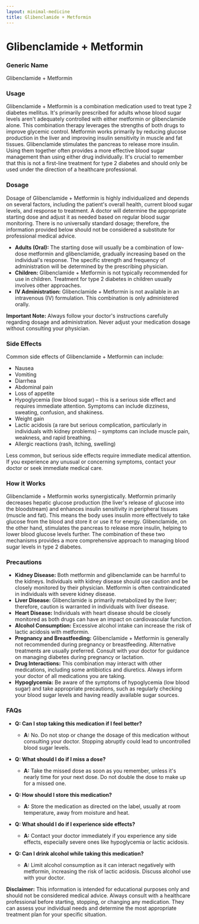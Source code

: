 ```yaml
---
layout: minimal-medicine
title: Glibenclamide + Metformin
---
```


# Glibenclamide + Metformin
### Generic Name
Glibenclamide + Metformin

### Usage
Glibenclamide + Metformin is a combination medication used to treat type 2 diabetes mellitus.  It's primarily prescribed for adults whose blood sugar levels aren't adequately controlled with either metformin or glibenclamide alone.  This combination therapy leverages the strengths of both drugs to improve glycemic control.  Metformin works primarily by reducing glucose production in the liver and improving insulin sensitivity in muscle and fat tissues. Glibenclamide stimulates the pancreas to release more insulin.  Using them together often provides a more effective blood sugar management than using either drug individually.  It's crucial to remember that this is not a first-line treatment for type 2 diabetes and should only be used under the direction of a healthcare professional.


### Dosage
Dosage of Glibenclamide + Metformin is highly individualized and depends on several factors, including the patient's overall health, current blood sugar levels, and response to treatment.  A doctor will determine the appropriate starting dose and adjust it as needed based on regular blood sugar monitoring.  There is no universally standard dosage; therefore, the information provided below should not be considered a substitute for professional medical advice.

* **Adults (Oral):** The starting dose will usually be a combination of low-dose metformin and glibenclamide, gradually increasing based on the individual's response. The specific strength and frequency of administration will be determined by the prescribing physician.
* **Children:** Glibenclamide + Metformin is not typically recommended for use in children.  Treatment for type 2 diabetes in children usually involves other approaches.
* **IV Administration:** Glibenclamide + Metformin is not available in an intravenous (IV) formulation.  This combination is only administered orally.

**Important Note:**  Always follow your doctor's instructions carefully regarding dosage and administration. Never adjust your medication dosage without consulting your physician.


### Side Effects
Common side effects of Glibenclamide + Metformin can include:

* Nausea
* Vomiting
* Diarrhea
* Abdominal pain
* Loss of appetite
* Hypoglycemia (low blood sugar) – this is a serious side effect and requires immediate attention. Symptoms can include dizziness, sweating, confusion, and shakiness.
* Weight gain
* Lactic acidosis (a rare but serious complication, particularly in individuals with kidney problems) – symptoms can include muscle pain, weakness, and rapid breathing.
* Allergic reactions (rash, itching, swelling)


Less common, but serious side effects require immediate medical attention.  If you experience any unusual or concerning symptoms, contact your doctor or seek immediate medical care.


### How it Works
Glibenclamide + Metformin works synergistically. Metformin primarily decreases hepatic glucose production (the liver's release of glucose into the bloodstream) and enhances insulin sensitivity in peripheral tissues (muscle and fat).  This means the body uses insulin more effectively to take glucose from the blood and store it or use it for energy. Glibenclamide, on the other hand, stimulates the pancreas to release more insulin, helping to lower blood glucose levels further.  The combination of these two mechanisms provides a more comprehensive approach to managing blood sugar levels in type 2 diabetes.


### Precautions
* **Kidney Disease:**  Both metformin and glibenclamide can be harmful to the kidneys.  Individuals with kidney disease should use caution and be closely monitored by their physician. Metformin is often contraindicated in individuals with severe kidney disease.
* **Liver Disease:** Glibenclamide is primarily metabolized by the liver; therefore, caution is warranted in individuals with liver disease.
* **Heart Disease:**  Individuals with heart disease should be closely monitored as both drugs can have an impact on cardiovascular function.
* **Alcohol Consumption:** Excessive alcohol intake can increase the risk of lactic acidosis with metformin.
* **Pregnancy and Breastfeeding:** Glibenclamide + Metformin is generally not recommended during pregnancy or breastfeeding.  Alternative treatments are usually preferred. Consult with your doctor for guidance on managing diabetes during pregnancy or lactation.
* **Drug Interactions:**  This combination may interact with other medications, including some antibiotics and diuretics.  Always inform your doctor of all medications you are taking.
* **Hypoglycemia:**  Be aware of the symptoms of hypoglycemia (low blood sugar) and take appropriate precautions, such as regularly checking your blood sugar levels and having readily available sugar sources.

### FAQs

* **Q: Can I stop taking this medication if I feel better?**
    * **A:** No. Do not stop or change the dosage of this medication without consulting your doctor.  Stopping abruptly could lead to uncontrolled blood sugar levels.

* **Q: What should I do if I miss a dose?**
    * **A:** Take the missed dose as soon as you remember, unless it's nearly time for your next dose. Do not double the dose to make up for a missed one.

* **Q: How should I store this medication?**
    * **A:** Store the medication as directed on the label, usually at room temperature, away from moisture and heat.

* **Q: What should I do if I experience side effects?**
    * **A:** Contact your doctor immediately if you experience any side effects, especially severe ones like hypoglycemia or lactic acidosis.

* **Q: Can I drink alcohol while taking this medication?**
    * **A:** Limit alcohol consumption as it can interact negatively with metformin, increasing the risk of lactic acidosis.  Discuss alcohol use with your doctor.


**Disclaimer:** This information is intended for educational purposes only and should not be considered medical advice. Always consult with a healthcare professional before starting, stopping, or changing any medication.  They can assess your individual needs and determine the most appropriate treatment plan for your specific situation.
